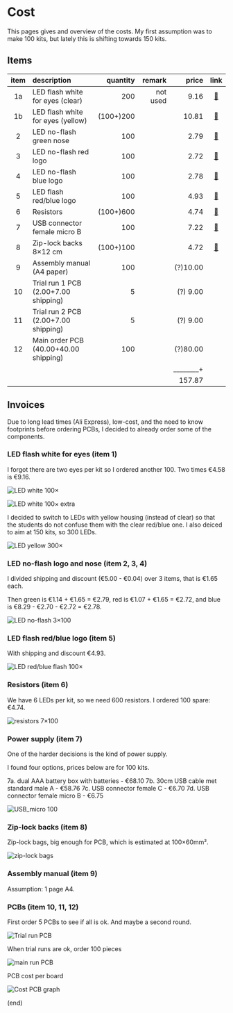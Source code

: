 # Cost

This pages gives and overview of the costs.
My first assumption was to make 100 kits, but lately this is shifting towards 150 kits.


## Items

|item| description                          | quantity | remark |   price |                                                      link |
|:--:|:-------------------------------------|---------:|-------:|--------:|:---------------------------------------------------------:|
|  1a| LED flash white for eyes (clear)     |      200 |not used|    9.16 |[🔗](https://www.aliexpress.com/item/1005003630965480.html)|
|  1b| LED flash white for eyes (yellow)    |(100+)200 |        |   10.81 |[🔗](https://www.aliexpress.com/item/1005003630965480.html)|
|  2 | LED no-flash green nose              |      100 |        |    2.79 |[🔗](https://www.aliexpress.com/item/1005005071977501.html)|
|  3 | LED no-flash red logo                |      100 |        |    2.72 |[🔗](https://www.aliexpress.com/item/1005005071977501.html)|
|  4 | LED no-flash blue logo               |      100 |        |    2.78 |[🔗](https://www.aliexpress.com/item/1005005071977501.html)|
|  5 | LED flash red/blue logo              |      100 |        |    4.93 |[🔗](https://www.aliexpress.com/item/1005003797732300.html)|
|  6 | Resistors                            |(100+)600 |        |    4.74 |[🔗](https://www.aliexpress.com/item/1005002091320103.html)|
|  7 | USB connector female micro B         |      100 |        |    7.22 |[🔗](https://www.aliexpress.com/item/1005003803598713.html)|
|  8 | Zip-lock backs 8×12 cm               |(100+)100 |        |    4.72 |[🔗](https://www.aliexpress.com/item/1005005297741601.html)|
|  9 | Assembly manual (A4 paper)           |      100 |        |(?)10.00 |                                                           |
| 10 | Trial run 1 PCB (2.00+7.00 shipping) |        5 |        |(?) 9.00 |                                                           |
| 11 | Trial run 2 PCB (2.00+7.00 shipping) |        5 |        |(?) 9.00 |                                                           |
| 12 | Main order PCB (40.00+40.00 shipping)|      100 |        |(?)80.00 |                                                           |
|    |                                      |          |        |________+|                                                           |
|    |                                      |          |        |  157.87 |                                                           |



## Invoices

Due to long lead times (Ali Express), low-cost, and the need to know footprints
before ordering PCBs, I decided to already order some of the components.


### LED flash white for eyes (item 1)

I forgot there are two eyes per kit so I ordered another 100.
Two times €4.58 is €9.16.

![LED white 100×](cost-led-white-100.png)

![LED white 100× extra](cost-led-white-100extra.png)

I decided to switch to LEDs with yellow housing (instead of clear) so that the students do not confuse them with the clear red/blue one.
I also deiced to aim at 150 kits, so 300 LEDs.

![LED yellow 300×](cost2-led-yellow-300.png)




### LED no-flash logo and nose (item 2, 3, 4)

I divided shipping and discount (€5.00 - €0.04) over 3 items, that is €1.65 each.

Then green is €1.14 + €1.65 = €2.79, red is €1.07 + €1.65 = €2.72, 
and blue is €8.29 - €2.70 - €2.72 = €2.78.

![LED no-flash 3×100](cost-led-red-100-blue-100-green-100.png)




### LED flash red/blue logo (item 5)

With shipping and discount €4.93.

![LED red/blue flash 100×](cost-led-redblue-150.png)



### Resistors (item 6)

We have 6 LEDs per kit, so we need 600 resistors. I ordered 100 spare: €4.74.

![resistors 7×100](cost-R220-700.png)




### Power supply (item 7)

One of the harder decisions is the kind of power supply.

I found four options, prices below are for 100 kits.

 7a. dual AAA battery box with batteries - €68.10
 7b. 30cm USB cable met standard male A - €58.76
 7c. USB connector female C - €6.70
 7d. USB connector female micro B  - €6.75

![USB_micro 100](cost2-usbmicro-100.png)




### Zip-lock backs (item 8)

Zip-lock bags, big enough for PCB, which is estimated at 100×60mm².

![zip-lock bags](cost2-ziplock-200.png)




### Assembly manual (item 9)

Assumption: 1 page A4.




### PCBs (item 10, 11, 12)

First order 5 PCBs to see if all is ok. And maybe a second round.

![Trial run PCB](cost-pcb-5.png)


When trial runs are ok, order 100 pieces

![main run PCB](cost-pcb-100.png)


PCB cost per board

![Cost PCB graph](cost-pcb-graph.png)

(end)
 